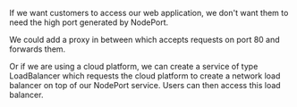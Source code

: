 If we want customers to access our web application, we don't want them to need the high port generated by NodePort.

We could add a proxy in between which accepts requests on port 80 and forwards them.

Or if we are using a cloud platform, we can create a service of type LoadBalancer which requests the cloud platform to create a network load balancer on top of our NodePort service. Users can then access this load balancer.